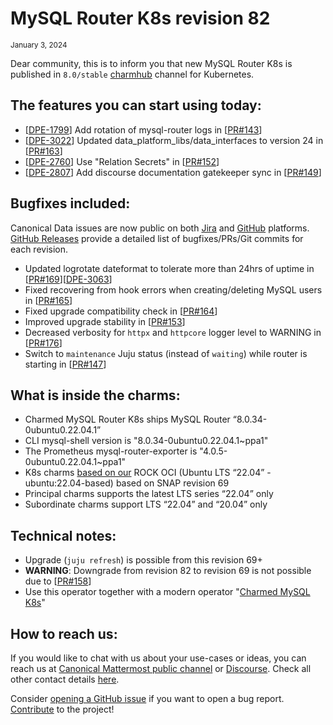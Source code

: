 # MySQL Router K8s revision 82
<sub>January 3, 2024</sub>

Dear community, this is to inform you that new MySQL Router K8s is published in `8.0/stable` [charmhub](https://charmhub.io/mysql-router-k8s?channel=8.0/stable) channel for Kubernetes.

## The features you can start using today:

* [[DPE-1799](https://warthogs.atlassian.net/browse/DPE-1799)] Add rotation of mysql-router logs in [[PR#143](https://github.com/canonical/mysql-router-k8s-operator/pull/143)]
* [[DPE-3022](https://warthogs.atlassian.net/browse/DPE-3022)] Updated data_platform_libs/data_interfaces to version 24 in [[PR#163](https://github.com/canonical/mysql-router-k8s-operator/pull/163)]
* [[DPE-2760](https://warthogs.atlassian.net/browse/DPE-2760)] Use "Relation Secrets" in [[PR#152](https://github.com/canonical/mysql-router-k8s-operator/pull/152)]
* [[DPE-2807](https://warthogs.atlassian.net/browse/DPE-2807)] Add discourse documentation gatekeeper sync in [[PR#149](https://github.com/canonical/mysql-router-k8s-operator/pull/149)]

## Bugfixes included:

Canonical Data issues are now public on both [Jira](https://warthogs.atlassian.net/jira/software/c/projects/DPE/issues/) and [GitHub](https://github.com/canonical/mysql-router-k8s-operator/issues) platforms.<br/>[GitHub Releases](https://github.com/canonical/mysql-router-k8s-operator/releases) provide a detailed list of bugfixes/PRs/Git commits for each revision.

* Updated logrotate dateformat to tolerate more than 24hrs of uptime in [[PR#169](https://github.com/canonical/mysql-router-k8s-operator/pull/169)][[DPE-3063](https://warthogs.atlassian.net/browse/DPE-3063)] 
* Fixed recovering from hook errors when creating/deleting MySQL users in [[PR#165](https://github.com/canonical/mysql-router-k8s-operator/pull/165)]
* Fixed upgrade compatibility check in [[PR#164](https://github.com/canonical/mysql-router-k8s-operator/pull/164)]
* Improved upgrade stability in [[PR#153](https://github.com/canonical/mysql-router-k8s-operator/pull/153)]
* Decreased verbosity for `httpx` and `httpcore` logger level to WARNING in [[PR#176](https://github.com/canonical/mysql-router-k8s-operator/pull/176)]
* Switch to `maintenance` Juju status (instead of `waiting`) while router is starting in [[PR#147](https://github.com/canonical/mysql-router-k8s-operator/pull/147)]

## What is inside the charms:

* Charmed MySQL Router K8s ships MySQL Router “8.0.34-0ubuntu0.22.04.1”
* CLI mysql-shell version is "8.0.34-0ubuntu0.22.04.1~ppa1"
* The Prometheus mysql-router-exporter is "4.0.5-0ubuntu0.22.04.1~ppa1"
* K8s charms [based on our](https://github.com/orgs/canonical/packages?tab=packages&q=charmed) ROCK OCI (Ubuntu LTS “22.04” - ubuntu:22.04-based) based on SNAP revision 69
* Principal charms supports the latest LTS series “22.04” only
* Subordinate charms support LTS “22.04” and “20.04” only

## Technical notes:

* Upgrade (`juju refresh`) is possible from this revision 69+
* **WARNING**: Downgrade from revision 82 to revision 69 is not possible due to [[PR#158](https://github.com/canonical/mysql-router-k8s-operator/pull/158)]
* Use this operator together with a modern operator "[Charmed MySQL K8s](https://charmhub.io/mysql-k8s)"

## How to reach us:

If you would like to chat with us about your use-cases or ideas, you can reach us at [Canonical Mattermost public channel](https://chat.charmhub.io/charmhub/channels/data-platform) or [Discourse](https://discourse.charmhub.io/). Check all other contact details [here](/t/12177).

Consider [opening a GitHub issue](https://github.com/canonical/mysql-router-k8s-operator/issues) if you want to open a bug report.<br/>[Contribute](https://github.com/canonical/mysql-router-k8s-operator/blob/main/CONTRIBUTING.md) to the project!